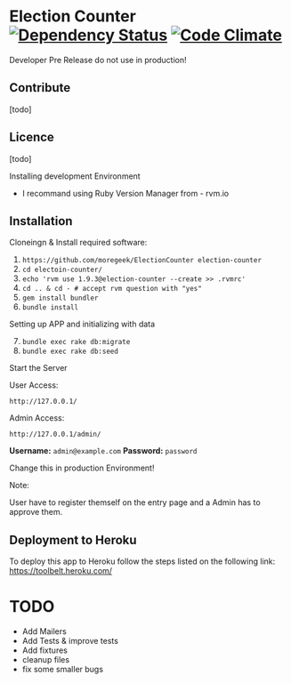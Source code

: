 Election Counter [![Dependency Status](https://gemnasium.com/moregeek/ElectionCounter.png)](https://gemnasium.com/moregeek/ElectionCounter) [![Code Climate](https://codeclimate.com/badge.png)](https://codeclimate.com/github/moregeek/ElectionCounter)
================

Developer Pre Release do not use in production!

Contribute
----------
[todo]

Licence 
-------
[todo]

Installing development Environment

* I recommand using Ruby Version Manager from - rvm.io

Installation
------------

Cloneingn & Install required software:

1. `https://github.com/moregeek/ElectionCounter election-counter`
2. `cd electoin-counter/`
3. `echo 'rvm use 1.9.3@election-counter --create >> .rvmrc'`
4. `cd .. & cd - # accept rvm question with "yes"`
5. `gem install bundler`
6. `bundle install`

Setting up APP and initializing with data

7. `bundle exec rake db:migrate`
8. `bundle exec rake db:seed`

Start the Server

User Access:

    http://127.0.0.1/

Admin Access:

    http://127.0.0.1/admin/

**Username:**   `admin@example.com`
**Password:**   `password`

Change this in production Environment!

Note:

User have to register themself on the entry page and a Admin has to approve them.

Deployment to Heroku
--------------------

To deploy this app to Heroku follow the steps listed on the following link:
https://toolbelt.heroku.com/

TODO
====

* Add Mailers
* Add Tests & improve tests
* Add fixtures
* cleanup files
* fix some smaller bugs
